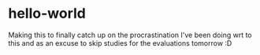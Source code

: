 # hello-world
Making this to finally catch up on the procrastination I've been doing wrt to this and as an excuse to skip studies for the evaluations tomorrow :D
